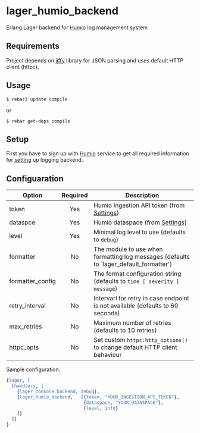 # lager_humio_backend
Erlang Lager backend for [Humio][1] log management system

## Requirements

Project depends on [jiffy][3] library for JSON parsing and uses default HTTP client (httpc).

## Usage

```
$ rebar3 update compile
```
or
```
$ rebar get-deps compile
```

## Setup
First you have to sign up with [Humio][1] service to get all required information for [setting][2] up logging backend.

## Configuaration

| Option           | Required | Description                                    |
| ---------------- |:--------:| ---------------------------------------------- |
| token            | Yes      | Humio Ingestion API token (from [Settings][2]) |
| dataspce         | Yes      | Humio dataspace (from [Settings][2])           |
| level            | Yes      | Minimal log level to use (defaults to `debug`) |
| formatter        | No       | The module to use when formatting log messages (defaults to `lager_default_formatter') |
| formatter_config | No       | The format configuration string (defaults to `time [ severity ] message`) |
| retry_interval   | No       | Intervarl for retry in case endpoint is not available (defaults to 60 seconds) |
| max_retries      | No       | Maximum number of retries (defaults to 10 retries) |
| httpc_opts       | No       | Set custom `httpc:http_options()` to change default HTTP client behaviour |

Sample configuration:
```erlang
{lager, [
  {handlers, [
    {lager_console_backend, debug},
    {lager_humio_backend,   [{token, "YOUR_INGESTION_API_TOKEN"},
                             {dataspace, "YOUR_DATASPACE"},
                             {level, info}
    ]}
  ]}
}

```

[1]: https://go.humio.com/docs/first-time-use/index.html
[2]: https://go.humio.com/docs/ingest-tokens/index.html
[3]: https://github.com/davisp/jiffy

